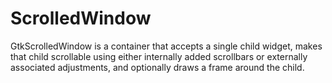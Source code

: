 # ScrolledWindow

GtkScrolledWindow is a container that accepts a single child widget, makes that child scrollable using either internally added scrollbars or externally associated adjustments, and optionally draws a frame around the child.
